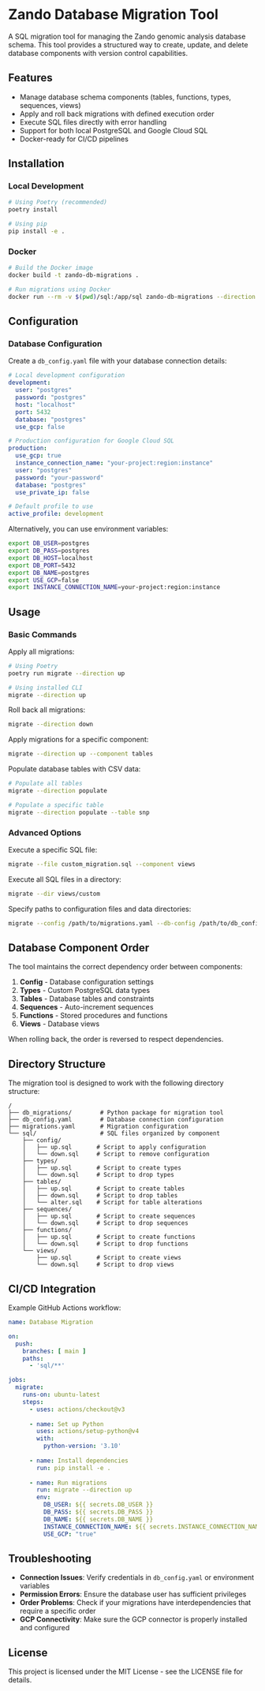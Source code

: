 # Zando Database Migration Tool

A SQL migration tool for managing the Zando genomic analysis database schema. This tool provides a structured way to create, update, and delete database components with version control capabilities.

## Features

- Manage database schema components (tables, functions, types, sequences, views)
- Apply and roll back migrations with defined execution order
- Execute SQL files directly with error handling
- Support for both local PostgreSQL and Google Cloud SQL
- Docker-ready for CI/CD pipelines

## Installation

### Local Development

```bash
# Using Poetry (recommended)
poetry install

# Using pip
pip install -e .
```

### Docker

```bash
# Build the Docker image
docker build -t zando-db-migrations .

# Run migrations using Docker
docker run --rm -v $(pwd)/sql:/app/sql zando-db-migrations --direction up
```

## Configuration

### Database Configuration

Create a `db_config.yaml` file with your database connection details:

```yaml
# Local development configuration
development:
  user: "postgres"
  password: "postgres"
  host: "localhost"
  port: 5432
  database: "postgres"
  use_gcp: false

# Production configuration for Google Cloud SQL
production:
  use_gcp: true
  instance_connection_name: "your-project:region:instance"
  user: "postgres"
  password: "your-password"
  database: "postgres"
  use_private_ip: false

# Default profile to use
active_profile: development
```

Alternatively, you can use environment variables:

```bash
export DB_USER=postgres
export DB_PASS=postgres
export DB_HOST=localhost
export DB_PORT=5432
export DB_NAME=postgres
export USE_GCP=false
export INSTANCE_CONNECTION_NAME=your-project:region:instance
```

## Usage

### Basic Commands

Apply all migrations:

```bash
# Using Poetry
poetry run migrate --direction up

# Using installed CLI
migrate --direction up
```

Roll back all migrations:

```bash
migrate --direction down
```

Apply migrations for a specific component:

```bash
migrate --direction up --component tables
```

Populate database tables with CSV data:

```bash
# Populate all tables
migrate --direction populate

# Populate a specific table
migrate --direction populate --table snp
```

### Advanced Options

Execute a specific SQL file:

```bash
migrate --file custom_migration.sql --component views
```

Execute all SQL files in a directory:

```bash
migrate --dir views/custom
```

Specify paths to configuration files and data directories:

```bash
migrate --config /path/to/migrations.yaml --db-config /path/to/db_config.yaml --data-dir /path/to/csv/files
```

## Database Component Order

The tool maintains the correct dependency order between components:

1. **Config** - Database configuration settings
2. **Types** - Custom PostgreSQL data types
3. **Tables** - Database tables and constraints
4. **Sequences** - Auto-increment sequences
5. **Functions** - Stored procedures and functions
6. **Views** - Database views

When rolling back, the order is reversed to respect dependencies.

## Directory Structure

The migration tool is designed to work with the following directory structure:

```
/
├── db_migrations/        # Python package for migration tool
├── db_config.yaml        # Database connection configuration
├── migrations.yaml       # Migration configuration
└── sql/                  # SQL files organized by component
    ├── config/
    │   ├── up.sql       # Script to apply configuration
    │   └── down.sql     # Script to remove configuration
    ├── types/
    │   ├── up.sql       # Script to create types
    │   └── down.sql     # Script to drop types
    ├── tables/
    │   ├── up.sql       # Script to create tables
    │   ├── down.sql     # Script to drop tables
    │   └── alter.sql    # Script for table alterations
    ├── sequences/
    │   ├── up.sql       # Script to create sequences
    │   └── down.sql     # Script to drop sequences
    ├── functions/
    │   ├── up.sql       # Script to create functions
    │   └── down.sql     # Script to drop functions
    └── views/
        ├── up.sql       # Script to create views
        └── down.sql     # Script to drop views
```

## CI/CD Integration

Example GitHub Actions workflow:

```yaml
name: Database Migration

on:
  push:
    branches: [ main ]
    paths:
      - 'sql/**'

jobs:
  migrate:
    runs-on: ubuntu-latest
    steps:
      - uses: actions/checkout@v3
      
      - name: Set up Python
        uses: actions/setup-python@v4
        with:
          python-version: '3.10'
          
      - name: Install dependencies
        run: pip install -e .
        
      - name: Run migrations
        run: migrate --direction up
        env:
          DB_USER: ${{ secrets.DB_USER }}
          DB_PASS: ${{ secrets.DB_PASS }}
          DB_NAME: ${{ secrets.DB_NAME }}
          INSTANCE_CONNECTION_NAME: ${{ secrets.INSTANCE_CONNECTION_NAME }}
          USE_GCP: "true"
```

## Troubleshooting

- **Connection Issues**: Verify credentials in `db_config.yaml` or environment variables
- **Permission Errors**: Ensure the database user has sufficient privileges
- **Order Problems**: Check if your migrations have interdependencies that require a specific order
- **GCP Connectivity**: Make sure the GCP connector is properly installed and configured

## License

This project is licensed under the MIT License - see the LICENSE file for details.